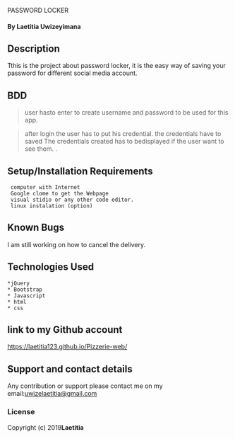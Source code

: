 PASSWORD LOCKER
#### By **Laetitia Uwizeyimana**
##
## Description
  Tthis is the project about password locker,
  it is the easy way of saving your password for different 
  social media account.


## BDD

>user hasto enter to create username and password to be used for this app.
  
>after login the user has to put his credential.
>the credentials have to saved
>The credentials created has to bedisplayed if the user want to see them.
>.

## Setup/Installation Requirements
     computer with Internet
     Google clome to get the Webpage
     visual stidio or any other code editor.
     linux instalation (option)


## Known Bugs
 
 I am still working on how to cancel the delivery.

## Technologies Used

    *jQuery
    * Bootstrap
    * Javascript
    * html
    * css 
## link to my Github account
https://laetitia123.github.io/Pizzerie-web/
## Support and contact details
Any contribution or support please contact me on my email:uwizelaetitia@gmail.com
### License

Copyright (c) 2019**Laetitia**